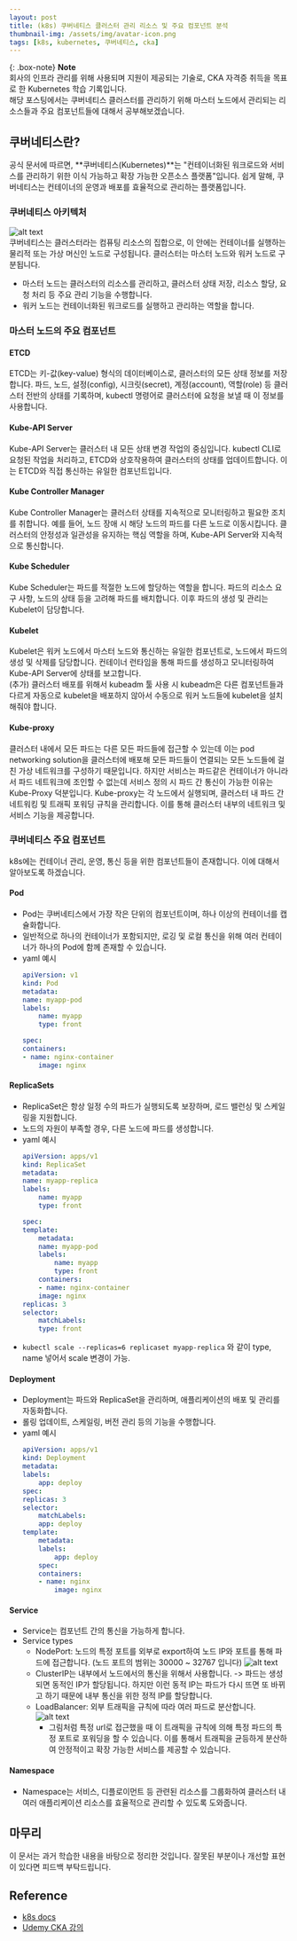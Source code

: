 ```yaml
---
layout: post
title: (k8s) 쿠버네티스 클러스터 관리 리소스 및 주요 컴포넌트 분석
thumbnail-img: /assets/img/avatar-icon.png
tags: [k8s, kubernetes, 쿠버네티스, cka]
---
```


{: .box-note}
**Note**  
회사의 인프라 관리를 위해 사용되며 지원이 제공되는 기술로, CKA 자격증 취득을 목표로 한 Kubernetes 학습 기록입니다.  
해당 포스팅에서는 쿠버네티스 클러스터를 관리하기 위해 마스터 노드에서 관리되는 리소스들과 주요 컴포넌트들에 대해서 공부해보겠습니다.

## 쿠버네티스란?
공식 문서에 따르면, **쿠버네티스(Kubernetes)**는 "컨테이너화된 워크로드와 서비스를 관리하기 위한 이식 가능하고 확장 가능한 오픈소스 플랫폼"입니다. 쉽게 말해, 쿠버네티스는 컨테이너의 운영과 배포를 효율적으로 관리하는 플랫폼입니다.

### 쿠버네티스 아키텍처
![alt text](/assets/img/k8s-core1.png)  
쿠버네티스는 클러스터라는 컴퓨팅 리소스의 집합으로, 이 안에는 컨테이너를 실행하는 물리적 또는 가상 머신인 노드로 구성됩니다. 클러스터는 마스터 노드와 워커 노드로 구분됩니다.
- 마스터 노드는 클러스터의 리소스를 관리하고, 클러스터 상태 저장, 리소스 할당, 요청 처리 등 주요 관리 기능을 수행합니다.
- 워커 노드는 컨테이너화된 워크로드를 실행하고 관리하는 역할을 합니다.

### 마스터 노드의 주요 컴포넌트
#### ETCD
ETCD는 키-값(key-value) 형식의 데이터베이스로, 클러스터의 모든 상태 정보를 저장합니다. 파드, 노드, 설정(config), 시크릿(secret), 계정(account), 역할(role) 등 클러스터 전반의 상태를 기록하며, kubectl 명령어로 클러스터에 요청을 보낼 때 이 정보를 사용합니다.
#### Kube-API Server
Kube-API Server는 클러스터 내 모든 상태 변경 작업의 중심입니다. kubectl CLI로 요청된 작업을 처리하고, ETCD와 상호작용하여 클러스터의 상태를 업데이트합니다. 이는 ETCD와 직접 통신하는 유일한 컴포넌트입니다.
#### Kube Controller Manager
Kube Controller Manager는 클러스터 상태를 지속적으로 모니터링하고 필요한 조치를 취합니다. 예를 들어, 노드 장애 시 해당 노드의 파드를 다른 노드로 이동시킵니다. 클러스터의 안정성과 일관성을 유지하는 핵심 역할을 하며, Kube-API Server와 지속적으로 통신합니다.
#### Kube Scheduler
Kube Scheduler는 파드를 적절한 노드에 할당하는 역할을 합니다. 파드의 리소스 요구 사항, 노드의 상태 등을 고려해 파드를 배치합니다. 이후 파드의 생성 및 관리는 Kubelet이 담당합니다.
#### Kubelet
Kubelet은 워커 노드에서 마스터 노드와 통신하는 유일한 컴포넌트로, 노드에서 파드의 생성 및 삭제를 담당합니다. 컨테이너 런타임을 통해 파드를 생성하고 모니터링하여 Kube-API Server에 상태를 보고합니다.  
(추가) 클러스터 배포를 위해서 kubeadm 툴 사용 시 kubeadm은 다른 컴포넌트들과 다르게 자동으로 kubelet을 배포하지 않아서 수동으로 워커 노드들에 kubelet을 설치해줘야 합니다.
#### Kube-proxy
클러스터 내에서 모든 파드는 다른 모든 파드들에 접근할 수 있는데 이는 pod networking solution을 클러스터에 배포해 모든 파드들이 연결되는 모든 노드들에 걸친 가상 네트워크를 구성하기 때문입니다.
하지만 서비스는 파드같은 컨테이너가 아니라서 파드 네트워크에 조인할 수 없는데 서비스 정의 시 파드 간 통신이 가능한 이유는 Kube-Proxy 덕분입니다. Kube-proxy는 각 노드에서 실행되며, 클러스터 내 파드 간 네트워킹 및 트래픽 포워딩 규칙을 관리합니다. 이를 통해 클러스터 내부의 네트워크 및 서비스 기능을 제공합니다.  

### 쿠버네티스 주요 컴포넌트
k8s에는 컨테이너 관리, 운영, 통신 등을 위한 컴포넌트들이 존재합니다. 이에 대해서 알아보도록 하겠습니다.
#### Pod
- Pod는 쿠버네티스에서 가장 작은 단위의 컴포넌트이며, 하나 이상의 컨테이너를 캡슐화합니다.
- 일반적으로 하나의 컨테이너가 포함되지만, 로깅 및 로컬 통신을 위해 여러 컨테이너가 하나의 Pod에 함께 존재할 수 있습니다.
- yaml 예시
	```yaml
	apiVersion: v1
	kind: Pod
	metadata:
	name: myapp-pod
	labels:
		name: myapp
		type: front
	
	spec:
	containers:
	- name: nginx-container
		image: nginx
	```  

#### ReplicaSets
- ReplicaSet은 항상 일정 수의 파드가 실행되도록 보장하며, 로드 밸런싱 및 스케일링을 지원합니다.
- 노드의 자원이 부족할 경우, 다른 노드에 파드를 생성합니다.
- yaml 예시
	```yaml
	apiVersion: apps/v1
	kind: ReplicaSet
	metadata:
	name: myapp-replica
	labels:
		name: myapp
		type: front
	
	spec:
	template:
		metadata:
		name: myapp-pod
		labels:
			name: myapp
			type: front
		containers:
		- name: nginx-container
		image: nginx
	replicas: 3
	selector:
		matchLabels:
		type: front
	```
- ```kubectl scale --replicas=6 replicaset myapp-replica``` 와 같이 type, name 넣어서 scale 변경이 가능.  

#### Deployment
- Deployment는 파드와 ReplicaSet을 관리하며, 애플리케이션의 배포 및 관리를 자동화합니다.
- 롤링 업데이트, 스케일링, 버전 관리 등의 기능을 수행합니다.
- yaml 예시
	```yaml
	apiVersion: apps/v1
	kind: Deployment
	metadata:
	labels:
		app: deploy
	spec:
	replicas: 3
	selector:
		matchLabels:
		app: deploy
	template:
		metadata:
		labels:
			app: deploy
		spec:
		containers:
		- name: nginx
			image: nginx
	```   

#### Service
- Service는 컴포넌트 간의 통신을 가능하게 합니다.
- Service types
	- NodePort: 노드의 특정 포트를 외부로 export하여 노드 IP와 포트를 통해 파드에 접근합니다. (노드 포트의 범위는 30000 ~ 32767 입니다)
		![alt text](/assets/img/k8s-core2.png)  
	- ClusterIP는 내부에서 노드에서의 통신을 위해서 사용합니다. -> 파드는 생성되면 동적인 IP가 할당됩니다. 하지만 이런 동적 IP는 파드가 다시 뜨면 또 바뀌고 하기 때문에 내부 통신을 위한 정적 IP를 할당합니다.
	- LoadBalancer: 외부 트래픽을 규칙에 따라 여러 파드로 분산합니다.
		![alt text](/assets/img/k8s-core3.png)  
		- 그림처럼 특정 url로 접근했을 때 이 트래픽을 규칙에 의해 특정 파드의 특정 포트로 포워딩을 할 수 있습니다. 이를 통해서 트래픽을 균등하게 분산하여 안정적이고 확장 가능한 서비스를 제공할 수 있습니다.  

#### Namespace
- Namespace는 서비스, 디플로이먼트 등 관련된 리소스를 그룹화하여 클러스터 내 여러 애플리케이션 리소스를 효율적으로 관리할 수 있도록 도와줍니다.

## 마무리
이 문서는 과거 학습한 내용을 바탕으로 정리한 것입니다. 잘못된 부분이나 개선할 표현이 있다면 피드백 부탁드립니다.

## Reference
- [k8s docs](https://kubernetes.io/ko/docs)
- [Udemy CKA 강의](https://www.udemy.com/course/certified-kubernetes-administrator-with-practice-tests/?srsltid=AfmBOoqnCrbfruYv66Esw2aE0Gqa7F8slLiwiY8ImTcR6el4vZptiHq-)
